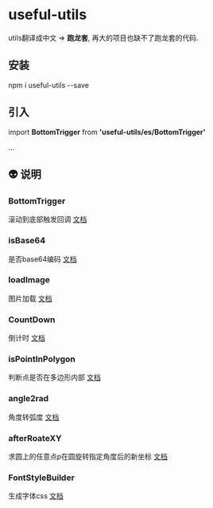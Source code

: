 # useful-utils
utils翻译成中文 => **跑龙套**, 再大的项目也缺不了跑龙套的代码.

## 安装
npm i useful-utils --save

## 引入
import **BottomTrigger** from **'useful-utils/es/BottomTrigger'**

...

## :alien: 说明 
### BottomTrigger 
滚动到底部触发回调
[文档](https://github.com/383514580/useful-utils/blob/master/docs/BottomTrigger.md)

### isBase64
是否base64编码
[文档](https://github.com/383514580/useful-utils/blob/master/docs/isBase64.md)

### loadImage
图片加载
[文档](https://github.com/383514580/useful-utils/blob/master/docs/loadImage.md)

### CountDown
倒计时
[文档](https://github.com/383514580/useful-utils/blob/master/docs/CountDown.md)

### isPointInPolygon
判断点是否在多边形内部
[文档](https://github.com/383514580/useful-utils/blob/master/docs/isPointInPolygon.md)

### angle2rad
角度转弧度
[文档](https://github.com/383514580/useful-utils/blob/master/docs/angle2rad.md)

### afterRoateXY
求圆上的任意点p在圆旋转指定角度后的新坐标
[文档](https://github.com/383514580/useful-utils/blob/master/docs/afterRoateXY.md)
### FontStyleBuilder
生成字体css
[文档](https://github.com/383514580/useful-utils/blob/master/docs/FontStyleBuilder.md)
